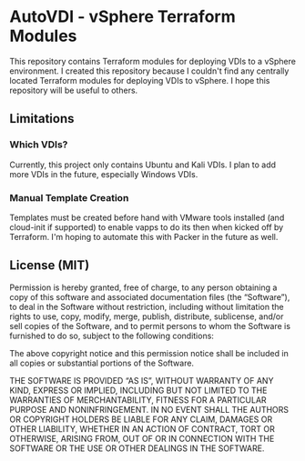 # AutoVDI - vSphere Terraform Modules # 

This repository contains Terraform modules for deploying VDIs to a vSphere environment. I created this repository because I couldn't find any centrally located Terraform modules for deploying VDIs to vSphere. I hope this repository will be useful to others.

##  Limitations 

### Which VDIs? 

Currently, this project only contains Ubuntu and Kali VDIs. I plan to add more VDIs in the future, especially Windows VDIs. 

### Manual Template Creation

Templates must be created before hand with VMware tools installed (and cloud-init if supported) to enable vapps to do its then when kicked off by Terraform. I'm hoping to automate this with Packer in the future as well. 

## License (MIT)

Permission is hereby granted, free of charge, to any person obtaining a copy of this software and associated documentation files (the “Software”), to deal in the Software without restriction, including without limitation the rights to use, copy, modify, merge, publish, distribute, sublicense, and/or sell copies of the Software, and to permit persons to whom the Software is furnished to do so, subject to the following conditions:

The above copyright notice and this permission notice shall be included in all copies or substantial portions of the Software.

THE SOFTWARE IS PROVIDED “AS IS”, WITHOUT WARRANTY OF ANY KIND, EXPRESS OR IMPLIED, INCLUDING BUT NOT LIMITED TO THE WARRANTIES OF MERCHANTABILITY, FITNESS FOR A PARTICULAR PURPOSE AND NONINFRINGEMENT. IN NO EVENT SHALL THE AUTHORS OR COPYRIGHT HOLDERS BE LIABLE FOR ANY CLAIM, DAMAGES OR OTHER LIABILITY, WHETHER IN AN ACTION OF CONTRACT, TORT OR OTHERWISE, ARISING FROM, OUT OF OR IN CONNECTION WITH THE SOFTWARE OR THE USE OR OTHER DEALINGS IN THE SOFTWARE.